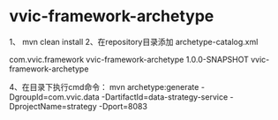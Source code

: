 # vvic-framework-archetype

1、 mvn clean install 
2、在repository目录添加 archetype-catalog.xml
<?xml version="1.0" encoding="UTF-8"?>
<archetype-catalog xsi:schemaLocation="http://maven.apache.org/plugins/maven-archetype-plugin/archetype-catalog/1.0.0 http://maven.apache.org/xsd/archetype-catalog-1.0.0.xsd"
    xmlns="http://maven.apache.org/plugins/maven-archetype-plugin/archetype-catalog/1.0.0"
    xmlns:xsi="http://www.w3.org/2001/XMLSchema-instance">
  <archetypes>
    <archetype>
      <groupId>com.vvic.framework</groupId>
      <artifactId>vvic-framework-archetype</artifactId>
      <version>1.0.0-SNAPSHOT</version>
      <description>vvic-framework-archetype</description>
    </archetype>
  </archetypes>
</archetype-catalog>

4、在目录下执行cmd命令：  mvn archetype:generate -DgroupId=com.vvic.data -DartifactId=data-strategy-service -DprojectName=strategy -Dport=8083
